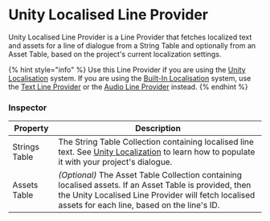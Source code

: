 # Unity Localised Line Provider

Unity Localised Line Provider is a Line Provider that fetches localized text and assets for a line of dialogue from a String Table and optionally from an Asset Table, based on the project's current localization settings.

{% hint style="info" %}
Use this Line Provider if you are using the [Unity Localisation](../../assets-and-localization/unity-localization.md) system. If you are using the [Built-In Localisation](../../assets-and-localization/inbuilt-localisation.md) system, use the [Text Line Provider](broken-reference) or the [Audio Line Provider](broken-reference) instead.
{% endhint %}

### Inspector

| Property      | Description                                                                                                                                                                                                   |
| ------------- | ------------------------------------------------------------------------------------------------------------------------------------------------------------------------------------------------------------- |
| Strings Table | The String Table Collection containing localised line text. See [Unity Localization](../../assets-and-localization/unity-localization.md) to learn how to populate it with your project's dialogue.           |
| Assets Table  | _(Optional)_ The Asset Table Collection containing localised assets. If an Asset Table is provided, then the Unity Localised Line Provider will fetch localised assets for each line, based on the line's ID. |
